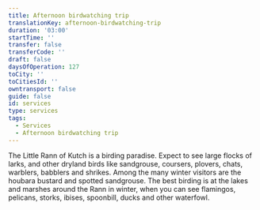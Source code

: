 ```yaml
---
title: Afternoon birdwatching trip
translationKey: afternoon-birdwatching-trip
duration: '03:00'
startTime: ''
transfer: false
transferCode: ''
draft: false
daysOfOperation: 127
toCity: ''
toCitiesId: ''
owntransport: false
guide: false
id: services
type: services
tags:
  - Services
  - Afternoon birdwatching trip
---
```

The Little Rann of Kutch is a birding paradise. Expect to see large flocks of larks, and other dryland birds like sandgrouse, coursers, plovers, chats, warblers, babblers and shrikes. Among the many winter visitors are the houbara bustard and spotted sandgrouse. The best birding is at the lakes and marshes around the Rann in winter, when you can see flamingos, pelicans, storks, ibises, spoonbill, ducks and other waterfowl.